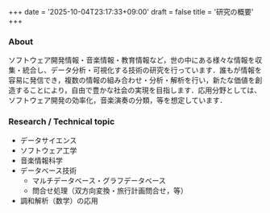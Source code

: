 +++
date = '2025-10-04T23:17:33+09:00'
draft = false
title = '研究の概要'
+++
### About
ソフトウェア開発情報・音楽情報・教育情報など，世の中にある様々な情報を収集・統合し、データ分析・可視化する技術の研究を行っています．誰もが情報を容易に発信でき，複数の情報の組み合わせ・分析・解析を行い，新たな価値を創造することにより，自由で豊かな社会の実現を目指します．応用分野としては、ソフトウェア開発の効率化，音楽演奏の分類，等を想定しています．

### Research / Technical topic
* データサイエンス
* ソフトウェア工学
* 音楽情報科学
* データベース技術
    * マルチデータベース・グラフデータベース
    * 問合せ処理（双方向変換・旅行計画問合せ，等）
* 調和解析（数学）の応用